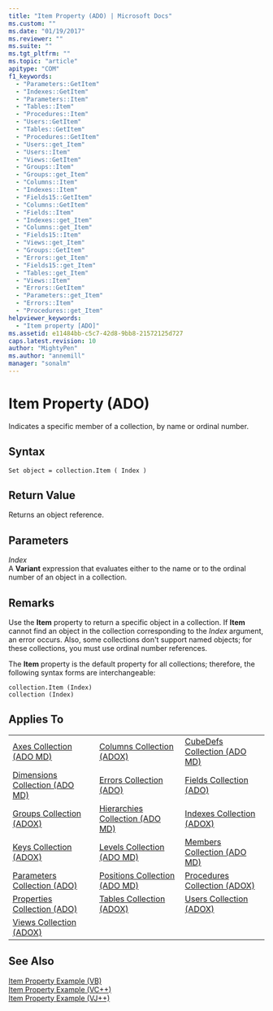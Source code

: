 ```yaml
---
title: "Item Property (ADO) | Microsoft Docs"
ms.custom: ""
ms.date: "01/19/2017"
ms.reviewer: ""
ms.suite: ""
ms.tgt_pltfrm: ""
ms.topic: "article"
apitype: "COM"
f1_keywords: 
  - "Parameters::GetItem"
  - "Indexes::GetItem"
  - "Parameters::Item"
  - "Tables::Item"
  - "Procedures::Item"
  - "Users::GetItem"
  - "Tables::GetItem"
  - "Procedures::GetItem"
  - "Users::get_Item"
  - "Users::Item"
  - "Views::GetItem"
  - "Groups::Item"
  - "Groups::get_Item"
  - "Columns::Item"
  - "Indexes::Item"
  - "Fields15::GetItem"
  - "Columns::GetItem"
  - "Fields::Item"
  - "Indexes::get_Item"
  - "Columns::get_Item"
  - "Fields15::Item"
  - "Views::get_Item"
  - "Groups::GetItem"
  - "Errors::get_Item"
  - "Fields15::get_Item"
  - "Tables::get_Item"
  - "Views::Item"
  - "Errors::GetItem"
  - "Parameters::get_Item"
  - "Errors::Item"
  - "Procedures::get_Item"
helpviewer_keywords: 
  - "Item property [ADO]"
ms.assetid: e11484bb-c5c7-42d8-9bb8-21572125d727
caps.latest.revision: 10
author: "MightyPen"
ms.author: "annemill"
manager: "sonalm"
---
```

# Item Property (ADO)
Indicates a specific member of a collection, by name or ordinal number.  
  
## Syntax  
  
```  
Set object = collection.Item ( Index )  
```  
  
## Return Value  
 Returns an object reference.  
  
## Parameters  
 *Index*  
 A **Variant** expression that evaluates either to the name or to the ordinal number of an object in a collection.  
  
## Remarks  
 Use the **Item** property to return a specific object in a collection. If **Item** cannot find an object in the collection corresponding to the *Index* argument, an error occurs. Also, some collections don't support named objects; for these collections, you must use ordinal number references.  
  
 The **Item** property is the default property for all collections; therefore, the following syntax forms are interchangeable:  
  
```  
collection.Item (Index)  
collection (Index)  
```  
  
## Applies To  
  
||||  
|-|-|-|  
|[Axes Collection (ADO MD)](../../../ado/reference/ado-md-api/axes-collection-ado-md.md)|[Columns Collection (ADOX)](../../../ado/reference/adox-api/columns-collection-adox.md)|[CubeDefs Collection (ADO MD)](../../../ado/reference/ado-md-api/cubedefs-collection-ado-md.md)|  
|[Dimensions Collection (ADO MD)](../../../ado/reference/ado-md-api/dimensions-collection-ado-md.md)|[Errors Collection (ADO)](../../../ado/reference/ado-api/errors-collection-ado.md)|[Fields Collection (ADO)](../../../ado/reference/ado-api/fields-collection-ado.md)|  
|[Groups Collection (ADOX)](../../../ado/reference/adox-api/groups-collection-adox.md)|[Hierarchies Collection (ADO MD)](../../../ado/reference/ado-md-api/hierarchies-collection-ado-md.md)|[Indexes Collection (ADOX)](../../../ado/reference/adox-api/indexes-collection-adox.md)|  
|[Keys Collection (ADOX)](../../../ado/reference/adox-api/keys-collection-adox.md)|[Levels Collection (ADO MD)](../../../ado/reference/ado-md-api/levels-collection-ado-md.md)|[Members Collection (ADO MD)](../../../ado/reference/ado-md-api/members-collection-ado-md.md)|  
|[Parameters Collection (ADO)](../../../ado/reference/ado-api/parameters-collection-ado.md)|[Positions Collection (ADO MD)](../../../ado/reference/ado-md-api/positions-collection-ado-md.md)|[Procedures Collection (ADOX)](../../../ado/reference/adox-api/procedures-collection-adox.md)|  
|[Properties Collection (ADO)](../../../ado/reference/ado-api/properties-collection-ado.md)|[Tables Collection (ADOX)](../../../ado/reference/adox-api/tables-collection-adox.md)|[Users Collection (ADOX)](../../../ado/reference/adox-api/users-collection-adox.md)|  
|[Views Collection (ADOX)](../../../ado/reference/adox-api/views-collection-adox.md)|||  
  
## See Also  
 [Item Property Example (VB)](../../../ado/reference/ado-api/item-property-example-vb.md)   
 [Item Property Example (VC++)](../../../ado/reference/ado-api/item-property-example-vc.md)   
 [Item Property Example (VJ++)](../../../ado/reference/ado-api/item-property-example-vj.md)